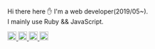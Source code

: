Hi there here ✋
I'm a web developer(2019/05~).  
I mainly use Ruby && JavaScript.  

<p align="left">

  <a href="https://zenn.dev/dev63">
    <img height="20" src="https://zenn.badge.nikaera.com/s/dev63/articles" />
  </a>

   <a href="http://qiita.com/dev63">
    <img height="20" src="https://qiita-badge.apiapi.app/s/dev63/posts.svg" />
  </a>

  <a href="https://dev63.hatenablog.com/">
    <img height="20" src="https://user-images.githubusercontent.com/47178202/179405643-5572b541-f597-4238-af7f-21954e0f9a89.png" />
  </a>
  
  <a href="https://www.juns-app.com">
    <img height="20" src="https://user-images.githubusercontent.com/47178202/179405647-9fbbff10-4e8d-47e1-b434-013d6aeae7eb.png" />
  </a>  


</p>
